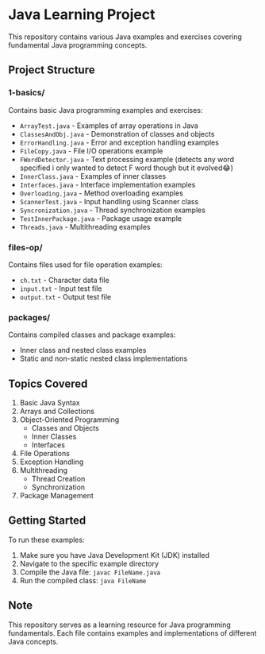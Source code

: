 # Java Learning Project

This repository contains various Java examples and exercises covering fundamental Java programming concepts.

## Project Structure

### 1-basics/
Contains basic Java programming examples and exercises:

- `ArrayTest.java` - Examples of array operations in Java
- `ClassesAndObj.java` - Demonstration of classes and objects
- `ErrorHandling.java` - Error and exception handling examples
- `FileCopy.java` - File I/O operations example
- `FWordDetector.java` - Text processing example (detects any word specified i only wanted to detect F word though but it evolved😂)
- `InnerClass.java` - Examples of inner classes
- `Interfaces.java` - Interface implementation examples
- `Overloading.java` - Method overloading examples
- `ScannerTest.java` - Input handling using Scanner class
- `Syncronization.java` - Thread synchronization examples
- `TestInnerPackage.java` - Package usage example
- `Threads.java` - Multithreading examples

### files-op/
Contains files used for file operation examples:
- `ch.txt` - Character data file
- `input.txt` - Input test file
- `output.txt` - Output test file

### packages/
Contains compiled classes and package examples:
- Inner class and nested class examples
- Static and non-static nested class implementations

## Topics Covered

1. Basic Java Syntax
2. Arrays and Collections
3. Object-Oriented Programming
   - Classes and Objects
   - Inner Classes
   - Interfaces
4. File Operations
5. Exception Handling
6. Multithreading
   - Thread Creation
   - Synchronization
7. Package Management

## Getting Started

To run these examples:

1. Make sure you have Java Development Kit (JDK) installed
2. Navigate to the specific example directory
3. Compile the Java file: `javac FileName.java`
4. Run the compiled class: `java FileName`

## Note

This repository serves as a learning resource for Java programming fundamentals. Each file contains examples and implementations of different Java concepts.
